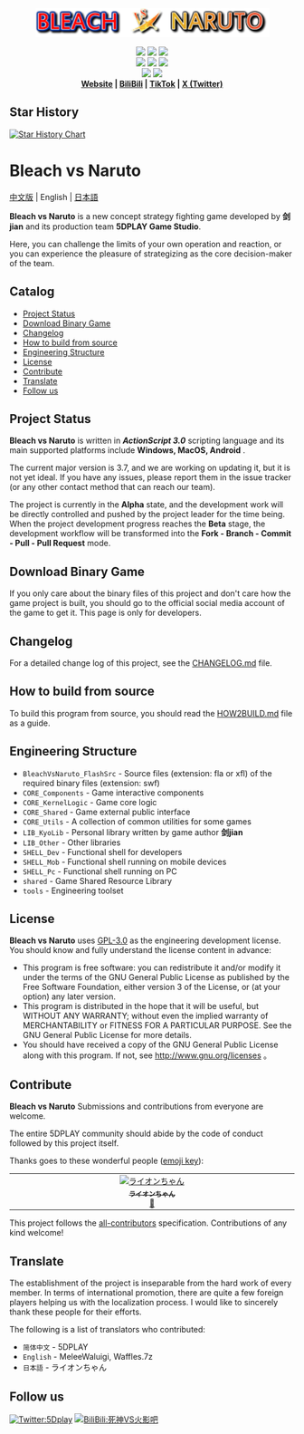 <p align = "center">
<a href  = "https://bvn-sports.com/"><img src = "title.png" /></a>
</p>

<p align = "center">
<img src = "https://img.shields.io/github/stars/5DPLAY-Game-Studio/BleachVsNaruto" />
<img src = "https://img.shields.io/github/forks/5DPLAY-Game-Studio/BleachVsNaruto" />
<img src = "https://img.shields.io/github/followers/5DPLAY-Game-Studio" />
<br />
<img src = "https://img.shields.io/github/contributors/5DPLAY-Game-Studio/BleachVsNaruto" />
<img src = "https://img.shields.io/github/created-at/5DPLAY-Game-Studio/BleachVsNaruto" />
<img src = "https://img.shields.io/github/license/5DPLAY-Game-Studio/BleachVsNaruto" />
<br />
<img src = "https://img.shields.io/github/languages/top/5DPLAY-Game-Studio/BleachVsNaruto" />
<img src = "https://img.shields.io/github/v/tag/5DPLAY-Game-Studio/BleachVsNaruto" />
<br />
<strong>
<a href = "https://bvn-sports.com/">Website</a> |
<a href = "https://space.bilibili.com/1340107883">BiliBili</a> |
<a href = "https://www.douyin.com/user/MS4wLjABAAAAJ2UeSAz7T6qx7XSSL70IgfuMsZZaxOIvPIL3Zdvmk8rSAoBfNfngGx7Zy2jFSnYj">TikTok</a> |
<a href = "https://x.com/5Dplay">X (Twitter)</a>
</strong>
</p>

## Star History <!-- omit in toc -->

[![Star History Chart](https://api.star-history.com/svg?repos=5DPLAY-Game-Studio/BleachVsNaruto,5DPLAY-Game-Studio/BleachVsNaruto_FlashSrc&type=Date)](https://www.star-history.com/#5DPLAY-Game-Studio/BleachVsNaruto&5DPLAY-Game-Studio/BleachVsNaruto_FlashSrc&Date)

# Bleach vs Naruto <!-- omit in toc -->

[中文版](README.md) | English | [日本語](README_ja.md)

**Bleach vs Naruto** is a new concept strategy fighting game developed by **剑jian** and its production team **5DPLAY Game Studio**.

Here, you can challenge the limits of your own operation and reaction, or you can experience the pleasure of strategizing as the core decision-maker of the team.

## Catalog <!-- omit in toc -->

- [Project Status](#project-status)
- [Download Binary Game](#download-binary-game)
- [Changelog](#changelog)
- [How to build from source](#how-to-build-from-source)
- [Engineering Structure](#engineering-structure)
- [License](#license)
- [Contribute](#contribute)
- [Translate](#translate)
- [Follow us](#follow-us)

## Project Status

**Bleach vs Naruto** is written in ***ActionScript 3.0*** scripting language and its main supported platforms include **Windows, MacOS, Android** .

The current major version is 3.7, and we are working on updating it, but it is not yet ideal. If you have any issues, please report them in the issue tracker (or any other contact method that can reach our team).

The project is currently in the **Alpha** state, and the development work will be directly controlled and pushed by the project leader for the time being. When the project development progress reaches the **Beta** stage, the development workflow will be transformed into the **Fork - Branch - Commit - Pull - Pull Request** mode.

## Download Binary Game

If you only care about the binary files of this project and don't care how the game project is built, you should go to the official social media account of the game to get it. This page is only for developers.

## Changelog

For a detailed change log of this project, see the [CHANGELOG.md](CHANGELOG.md) file.

## How to build from source

To build this program from source, you should read the [HOW2BUILD.md](HOW2BUILD.md) file as a guide.

## Engineering Structure

- `BleachVsNaruto_FlashSrc` - Source files (extension: fla or xfl) of the required binary files (extension: swf)
- `CORE_Components` - Game interactive components
- `CORE_KernelLogic` - Game core logic
- `CORE_Shared` - Game external public interface
- `CORE_Utils` - A collection of common utilities for some games
- `LIB_KyoLib` - Personal library written by game author **剑jian**
- `LIB_Other` - Other libraries
- `SHELL_Dev` - Functional shell for developers
- `SHELL_Mob` - Functional shell running on mobile devices
- `SHELL_Pc` - Functional shell running on PC
- `shared` - Game Shared Resource Library
- `tools` - Engineering toolset

## License

**Bleach vs Naruto** uses [GPL-3.0] as the engineering development license. You should know and fully understand the license content in advance:

- This program is free software: you can redistribute it and/or modify it under the terms of the GNU General Public License as published by the Free Software Foundation, either version 3 of the License, or (at your option) any later version.
- This program is distributed in the hope that it will be useful, but WITHOUT ANY WARRANTY; without even the implied warranty of MERCHANTABILITY or FITNESS FOR A PARTICULAR PURPOSE.  See the GNU General Public License for more details.
- You should have received a copy of the GNU General Public License along with this program.  If not, see  <http://www.gnu.org/licenses> 。

## Contribute

**Bleach vs Naruto** Submissions and contributions from everyone are welcome.

The entire 5DPLAY community should abide by the code of conduct followed by this project itself.

Thanks goes to these wonderful people ([emoji key](https://allcontributors.org/docs/en/emoji-key)):

<!-- ALL-CONTRIBUTORS-LIST:START - Do not remove or modify this section -->
<!-- prettier-ignore-start -->
<!-- markdownlint-disable -->
<table>
  <tbody>
    <tr>
      <td align="center" valign="top" width="14.28%"><a href="https://github.com/raionchanqwq"><img src="https://avatars.githubusercontent.com/u/214450127?v=4?s=100" width="100px;" alt="ライオンちゃん"/><br /><sub><b>ライオンちゃん</b></sub></a><br /><a href="https://github.com/5DPLAY-Game-Studio/BleachVsNaruto/commits?author=raionchanqwq" title="Documentation">📖</a></td>
    </tr>
  </tbody>
</table>

<!-- markdownlint-restore -->
<!-- prettier-ignore-end -->

<!-- ALL-CONTRIBUTORS-LIST:END -->

This project follows the [all-contributors](https://github.com/all-contributors/all-contributors) specification. Contributions of any kind welcome!

## Translate

The establishment of the project is inseparable from the hard work of every member. In terms of international promotion, there are quite a few foreign players helping us with the localization process. I would like to sincerely thank these people for their efforts.

The following is a list of translators who contributed:

- `简体中文` - 5DPLAY
- `English` - MeleeWaluigi, Waffles.7z
- `日本語` - ライオンちゃん

## Follow us

[![Twitter:5Dplay](https://img.shields.io/twitter/follow/5Dplay)](https://x.com/5DPLAY) [![BiliBili:死神VS火影吧](https://badgen.net/badge/BiliBili/死神VS火影吧/)](https://space.bilibili.com/1340107883)

[GPL-3.0]: https://www.gnu.org/licenses/gpl-3.0.html

